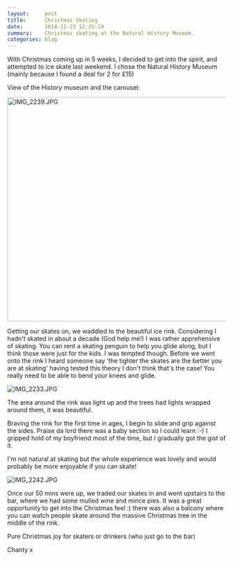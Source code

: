 ```yaml
---
layout:     post
title:      Christmas Skating
date:       2014-11-23 12:31:19
summary:    Christmas skating at the Natural History Museum. 
categories: blog
---
```



With Christmas coming up in 5 weeks, I decided to get into the spirit, and attempted to ice skate last weekend.
I chose the Natural History Museum (mainly because I found a deal for 2 for £15)

View of the History museum and the carousel:

<img class="alignnone " src="http://chantymarie.com/wp-content/uploads/2014/11/IMG_2239.jpg" alt="IMG_2239.JPG" width="687" height="516" />


Getting our skates on, we waddled to the beautiful ice rink. Considering I hadn't skated in about a decade (God help me!) I was rather apprehensive of skating. You can rent a skating penguin to help you glide along, but I think those were just for the kids. <!--more-->
I was tempted though. Before we went onto the rink I heard someone say 'the tighter the skates are the better you are at skating' having tested this theory I don't think that's the case! You really need to be able to bend your knees and glide.

<img class="alignnone size-full" src="http://chantymarie.com/wp-content/uploads/2014/11/IMG_2233.jpg" alt="IMG_2233.JPG" />

The area around the rink was light up and the trees had lights wrapped around them, it was beautiful.

Braving the rink for the first time in ages, I begin to slide and grip against the sides. Praise da lord there was a baby section so I could learn :-) I gripped hold of my boyfriend most of the time, but I gradually got the gist of it.

I'm not natural at skating but the whole experience was lovely and would probably be more enjoyable if you can skate!

<img class="alignnone size-full" src="http://chantymarie.com/wp-content/uploads/2014/11/IMG_2242.jpg" alt="IMG_2242.JPG" />

Once our 50 mins were up, we traded our skates in and went upstairs to the bar, where we had some mulled wine and mince pies. It was a great opportunity to get into the Christmas feel :) there was also a balcony where you can watch people skate around the massive Christmas tree in the middle of the rink.

Pure Christmas joy for skaters or drinkers (who just go to the bar)

Chanty x
